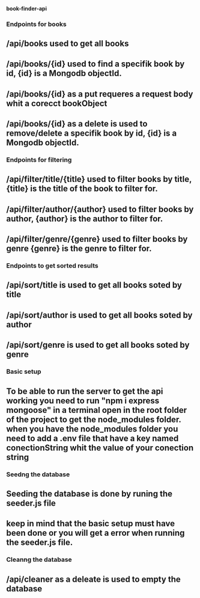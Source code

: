 #### book-finder-api

### Endpoints for books
## /api/books used to get all books
## /api/books/{id} used to find a specifik book by id, {id} is a Mongodb objectId.
## /api/books/{id} as a put requeres a request body whit a corecct bookObject
## /api/books/{id} as a delete is used to remove/delete a specifik book by id, {id} is a Mongodb objectId.

### Endpoints for filtering
## /api/filter/title/{title} used to filter books by title, {title} is the title of the book to filter for.
## /api/filter/author/{author} used to filter books by author, {author} is the author to filter for.
## /api/filter/genre/{genre} used to filter books by genre {genre} is the genre to filter for.

### Endpoints to get sorted results
## /api/sort/title is used to get all books soted by title
## /api/sort/author is used to get all books soted by author
## /api/sort/genre is used to get all books soted by genre

### Basic setup
## To be able to run the server to get the api working you need to run "npm i express mongoose" in a terminal open in the root folder of the project to get the node_modules folder. when you have the node_modules folder you need to add a .env file that have a key named conectionString whit the value of your conection string

### Seedng the database
## Seeding the database is done by runing the seeder.js file
## keep in mind that the basic setup must have been done or you will get a error when running the seeder.js file.

### Cleanng the database
## /api/cleaner as a deleate is used to empty the database 